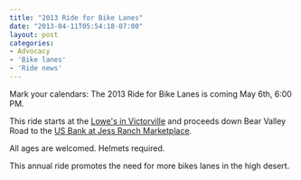 ```yaml
---
title: "2013 Ride for Bike Lanes"
date: "2013-04-11T05:54:18-07:00"
layout: post
categories:
- Advocacy
- 'Bike lanes'
- 'Ride news'
---
```


Mark your calendars: The 2013 Ride for Bike Lanes is coming May 6th, 6:00 PM.

This ride starts at the [Lowe's in Victorville](https://maps.google.com/maps/ms?msid=215035994414614480742.0004da155a07ccfa77913&msa=0&ll=34.470014,-117.349927&spn=0.003202,0.002519&iwloc=0004da155c8b19985a966) and proceeds down Bear Valley Road to the [US Bank at Jess Ranch Marketplace](https://maps.google.com/maps/ms?msid=215035994414614480742.0004da155a07ccfa77913&msa=0&ll=34.470015,-117.245442&spn=0.003202,0.002519&iwloc=0004da155a09df709e94a).

All ages are welcomed. Helmets required.

This annual ride promotes the need for more bikes lanes in the high desert.